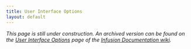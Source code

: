 ```yaml
---
title: User Interface Options
layout: default
---
```


_This page is still under construction. An archived version can be found on the [User Interface Options](http://wiki.fluidproject.org/display/docs/User+Interface+Options) page of the [Infusion Documentation wiki](http://wiki.fluidproject.org/display/docs/Infusion+Documentation)._
